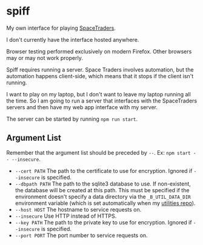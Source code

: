 # spiff
My own interface for playing [SpaceTraders](https://spacetraders.io/).

I don't currently have the interface hosted anywhere.

Browser testing performed exclusively on modern Firefox.
Other browsers may or may not work properly.

Spiff requires running a server. Space Traders involves automation, but the automation happens
client-side, which means that it stops if the client isn't running.

I want to play on my laptop, but I don't want to leave my laptop running all the time.
So I am going to run a server that interfaces with the SpaceTraders servers and then have my web
app interface with my server.

The server can be started by running `npm run start`.

## Argument List
Remember that the argument list should be preceded by `--`. Ex: `npm start -- --insecure`.

 - `--cert PATH` The path to the certificate to use for encryption. Ignored if `--insecure` is
   specified.
 - `--dbpath PATH` The path to the sqlite3 database to use. If non-existent, the database will be
   created at this path. This must be specified if the environment doesn't specify a data directory
   via the `_B_UTIL_DATA_DIR` environment variable (which is set automatically when my
   [utilities repo](https://github.com/bytesized/utilities)).
 - `--host HOST` The hostname to service requests on.
 - `--insecure` Use HTTP instead of HTTPS.
 - `--key PATH` The path to the private key to use for encryption. Ignored if `--insecure` is
   specified.
 - `--port PORT` The port number to service requests on.
